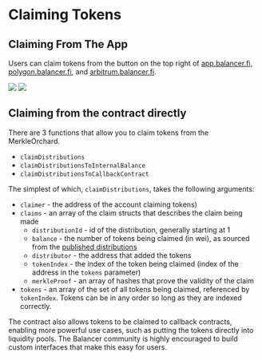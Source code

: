 # Claiming Tokens

## Claiming From The App

Users can claim tokens from the button on the top right of [app.balancer.fi,](https://app.balancer.fi/#/claim) [polygon.balancer.fi](https://polygon.balancer.fi/#/claim), and [arbitrum.balancer.fi](https://arbitrum.balancer.fi/#/claim).

![](<../../.gitbook/assets/Screen Shot 2021-10-18 at 12.18.26 PM.png>) ![](<../../.gitbook/assets/Screen Shot 2021-10-18 at 12.19.05 PM (1).png>)

## Claiming from the contract directly

There are 3 functions that allow you to claim tokens from the MerkleOrchard.

* `claimDistributions`
* `claimDistributionsToInternalBalance`&#x20;
* `claimDistributionsToCallbackContract`&#x20;

&#x20;The simplest of which, `claimDistributions`, takes the following arguments:&#x20;

* `claimer` - the address of the account claiming tokens)&#x20;
* `claims` - an array of the claim structs that describes the claim being made
  * `distributionId` - id of the distribution, generally starting at 1
  * `balance` - the number of tokens being claimed (in wei), as sourced from the [published distributions](https://github.com/balancer-labs/bal-mining-scripts/tree/master/reports)&#x20;
  * `distributor` - the address that added the tokens&#x20;
  * `tokenIndex` - the index of the token being claimed (index of the address in the `tokens` parameter)&#x20;
  * `merkleProof` - an array of hashes that prove the validity of the claim&#x20;
* `tokens` - an array of the set of all tokens being claimed, referenced by `tokenIndex`. Tokens can be in any order so long as they are indexed correctly.

The contract also allows tokens to be claimed to callback contracts, enabling more powerful use cases, such as putting the tokens directly into liquidity pools. The Balancer community is highly encouraged to build custom interfaces that make this easy for users.&#x20;
